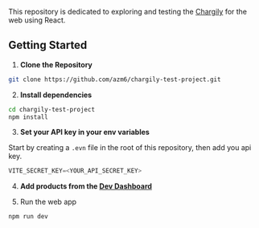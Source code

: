This repository is dedicated to exploring and testing the [Chargily](https://github.com/Chargily) for the web using React.

## Getting Started

1. **Clone the Repository**

```bash
git clone https://github.com/azm6/chargily-test-project.git
```

2. **Install dependencies**

```bash
cd chargily-test-project
npm install
```

3. **Set your API key in your env variables**

Start by creating a `.evn` file in the root of this repository, then add you api key.

```python
VITE_SECRET_KEY=<YOUR_API_SECRET_KEY>
```
4. **Add products from the [Dev Dashboard](https://pay.chargily.com/test/dashboard/products)**

5. Run the web app
```bash
npm run dev
```